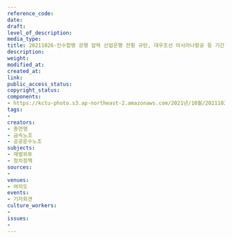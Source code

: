 ```yaml
---
reference_code: 
date: 
draft: 
level_of_description: 
media_type: 
title: 20211026-인수합병 강행 압력 산업은행 전횡 규탄, 대우조선 아시아나항공 등 기간산업 재벌특혜매각 철회 촉구 기자회견
description: 
weight: 
modified_at: 
created_at: 
link: 
public_access_status: 
copyright_status: 
components:
- https://kctu-photo.s3.ap-northeast-2.amazonaws.com/2021년/10월/20211026-인수합병+강행+압력+산업은행+전횡+규탄,+대우조선+아시아나항공+등+기간산업+재벌특혜매각+철회+촉구+기자회견/_1D20237.jpg
tags:
- 
creators:
- 총연맹
- 금속노조
- 공공운수노조
subjects:
- 재벌외투
- 정치정책
sources:
- 
venues:
- 여의도
events:
- 기자회견
culture_workers:
- 
issues:
- 
---
```

